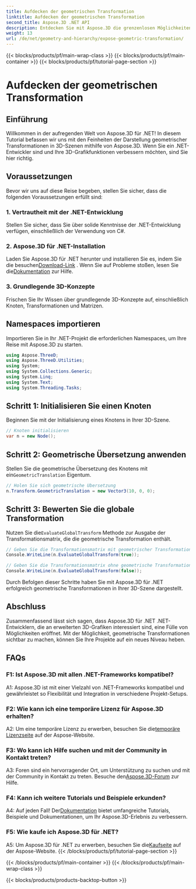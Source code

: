 ```yaml
---
title: Aufdecken der geometrischen Transformation
linktitle: Aufdecken der geometrischen Transformation
second_title: Aspose.3D .NET API
description: Entdecken Sie mit Aspose.3D die grenzenlosen Möglichkeiten von 3D-Grafiken in .NET. Entdecken Sie mühelos geometrische Transformationen.
weight: 13
url: /de/net/geometry-and-hierarchy/expose-geometric-transformation/
---
```


{{< blocks/products/pf/main-wrap-class >}}
{{< blocks/products/pf/main-container >}}
{{< blocks/products/pf/tutorial-page-section >}}

# Aufdecken der geometrischen Transformation

## Einführung

Willkommen in der aufregenden Welt von Aspose.3D für .NET! In diesem Tutorial befassen wir uns mit den Feinheiten der Darstellung geometrischer Transformationen in 3D-Szenen mithilfe von Aspose.3D. Wenn Sie ein .NET-Entwickler sind und Ihre 3D-Grafikfunktionen verbessern möchten, sind Sie hier richtig.

## Voraussetzungen

Bevor wir uns auf diese Reise begeben, stellen Sie sicher, dass die folgenden Voraussetzungen erfüllt sind:

### 1. Vertrautheit mit der .NET-Entwicklung

Stellen Sie sicher, dass Sie über solide Kenntnisse der .NET-Entwicklung verfügen, einschließlich der Verwendung von C#.

### 2. Aspose.3D für .NET-Installation

 Laden Sie Aspose.3D für .NET herunter und installieren Sie es, indem Sie die besuchen[Download-Link](https://releases.aspose.com/3d/net/) . Wenn Sie auf Probleme stoßen, lesen Sie die[Dokumentation](https://reference.aspose.com/3d/net/) zur Hilfe.

### 3. Grundlegende 3D-Konzepte

Frischen Sie Ihr Wissen über grundlegende 3D-Konzepte auf, einschließlich Knoten, Transformationen und Matrizen.

## Namespaces importieren

Importieren Sie in Ihr .NET-Projekt die erforderlichen Namespaces, um Ihre Reise mit Aspose.3D zu starten.

```csharp
using Aspose.ThreeD;
using Aspose.ThreeD.Utilities;
using System;
using System.Collections.Generic;
using System.Linq;
using System.Text;
using System.Threading.Tasks;
```

## Schritt 1: Initialisieren Sie einen Knoten

Beginnen Sie mit der Initialisierung eines Knotens in Ihrer 3D-Szene.

```csharp
// Knoten initialisieren
var n = new Node();
```

## Schritt 2: Geometrische Übersetzung anwenden

 Stellen Sie die geometrische Übersetzung des Knotens mit ein`GeometricTranslation` Eigentum.

```csharp
// Holen Sie sich geometrische Übersetzung
n.Transform.GeometricTranslation = new Vector3(10, 0, 0);
```

## Schritt 3: Bewerten Sie die globale Transformation

 Nutzen Sie die`EvaluateGlobalTransform` Methode zur Ausgabe der Transformationsmatrix, die die geometrische Transformation enthält.

```csharp
// Geben Sie die Transformationsmatrix mit geometrischer Transformation aus
Console.WriteLine(n.EvaluateGlobalTransform(true));

// Geben Sie die Transformationsmatrix ohne geometrische Transformation aus
Console.WriteLine(n.EvaluateGlobalTransform(false));
```

Durch Befolgen dieser Schritte haben Sie mit Aspose.3D für .NET erfolgreich geometrische Transformationen in Ihrer 3D-Szene dargestellt.

## Abschluss

Zusammenfassend lässt sich sagen, dass Aspose.3D für .NET .NET-Entwicklern, die an erweiterten 3D-Grafiken interessiert sind, eine Fülle von Möglichkeiten eröffnet. Mit der Möglichkeit, geometrische Transformationen sichtbar zu machen, können Sie Ihre Projekte auf ein neues Niveau heben.

## FAQs

### F1: Ist Aspose.3D mit allen .NET-Frameworks kompatibel?

A1: Aspose.3D ist mit einer Vielzahl von .NET-Frameworks kompatibel und gewährleistet so Flexibilität und Integration in verschiedene Projekt-Setups.

### F2: Wie kann ich eine temporäre Lizenz für Aspose.3D erhalten?

 A2: Um eine temporäre Lizenz zu erwerben, besuchen Sie die[temporäre Lizenzseite](https://purchase.aspose.com/temporary-license/) auf der Aspose-Website.

### F3: Wo kann ich Hilfe suchen und mit der Community in Kontakt treten?

 A3: Foren sind ein hervorragender Ort, um Unterstützung zu suchen und mit der Community in Kontakt zu treten. Besuche den[Aspose.3D-Forum](https://forum.aspose.com/c/3d/18) zur Hilfe.

### F4: Kann ich weitere Tutorials und Beispiele erkunden?

 A4: Auf jeden Fall! Der[Dokumentation](https://reference.aspose.com/3d/net/) bietet umfangreiche Tutorials, Beispiele und Dokumentationen, um Ihr Aspose.3D-Erlebnis zu verbessern.

### F5: Wie kaufe ich Aspose.3D für .NET?

 A5: Um Aspose.3D für .NET zu erwerben, besuchen Sie die[Kaufseite](https://purchase.aspose.com/buy) auf der Aspose-Website.
{{< /blocks/products/pf/tutorial-page-section >}}

{{< /blocks/products/pf/main-container >}}
{{< /blocks/products/pf/main-wrap-class >}}

{{< blocks/products/products-backtop-button >}}
